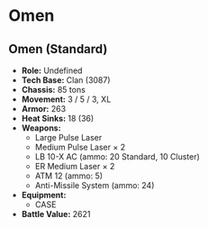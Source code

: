 # Omen
## Omen (Standard)
- **Role:** Undefined
- **Tech Base:** Clan (3087)
- **Chassis:** 85 tons
- **Movement:** 3 / 5 / 3, XL
- **Armor:** 263
- **Heat Sinks:** 18 (36)
- **Weapons:**
  - Large Pulse Laser
  - Medium Pulse Laser × 2
  - LB 10-X AC (ammo: 20 Standard, 10 Cluster)
  - ER Medium Laser × 2
  - ATM 12 (ammo: 5)
  - Anti-Missile System (ammo: 24)
- **Equipment:**
  - CASE
- **Battle Value:** 2621

